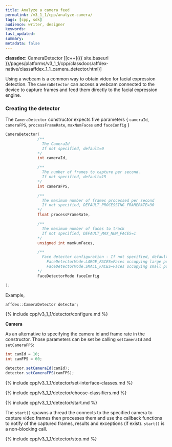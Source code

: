 ```yaml
---
title: Analyze a camera feed
permalink: /v3_1_1/cpp/analyze-camera/
tags: [cpp, sdk]
audience: writer, designer
keywords:
last_updated:
summary:
metadata: false
---
```

**classdoc:** CameraDetector [[c++]({{ site.baseurl }}/pages/platforms/v3_1_1/cpp/classdocs/affdex-native/classaffdex_1_1_camera_detector.html)]

Using a webcam is a common way to obtain video for facial expression detection. The ```CameraDetector``` can access a webcam connected to the device to capture frames and feed them directly to the facial expression engine.

### Creating the detector
The ```CameraDetector``` constructor expects five parameters { `cameraId`, `cameraFPS`, `processFrameRate`, `maxNumFaces` and `faceConfig` }

```cpp
CameraDetector(
              /**
                The CameraId
                If not specified, default=0
              */
              int cameraId,

              /**
                The number of frames to capture per second.
                If not specified, default=15
              */
              int cameraFPS,

              /**
                The maximum number of frames processed per second
                If not specified, DEFAULT_PROCESSING_FRAMERATE=30
              */
              float processFrameRate,

              /**
                The maximum number of faces to track
                If not specified, DEFAULT_MAX_NUM_FACES=1
              */
              unsigned int maxNumFaces,

              /**
                Face detector configuration - If not specified, defaults to FaceDetectorMode.LARGE_FACES
                  FaceDetectorMode.LARGE_FACES=Faces occupying large portions of the frame
                  FaceDetectorMode.SMALL_FACES=Faces occupying small portions of the frame
              */
              FaceDetectorMode faceConfig

);
```

Example,

```cpp
affdex::CameraDetector detector;
```


{% include cpp/v3_1_1/detector/configure.md %}

**Camera**

As an alternative to specifying the camera id and frame rate in the constructor.
Those parameters can be set be calling `setCameraId` and `setCameraFPS`:

```csharp
int camId = 10;
int camFPS = 60;

detector.setCameraId(camId);
detector.setCameraFPS(camFPS);
```


{% include cpp/v3_1_1/detector/set-interface-classes.md %}

{% include cpp/v3_1_1/detector/choose-classifiers.md %}

{% include cpp/v3_1_1/detector/start.md %}

The `start()` spawns a thread the connects to the specified camera to capture video frames then processes them and use the callback functions to notify of the captured frames, results and exceptions (if exist). `start()` is a non-blocking call.

{% include cpp/v3_1_1/detector/stop.md %}
